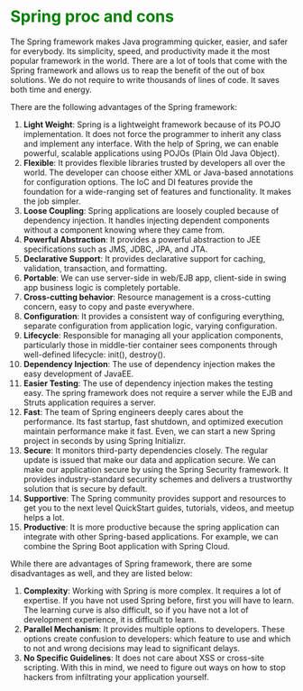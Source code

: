 <h1 style="color: green">Spring proc and cons</h1>

The Spring framework makes Java programming quicker, easier, and safer for everybody. Its simplicity, speed, and
productivity made it the most popular framework in the world. There are a lot of tools that come with the Spring
framework and allows us to reap the benefit of the out of box solutions. We do not require to write thousands of lines
of code. It saves both time and energy.

There are the following advantages of the Spring framework:

1. **Light Weight**: Spring is a lightweight framework because of its POJO implementation. It does not force the
   programmer to inherit any class and implement any interface. With the help of Spring, we can enable powerful,
   scalable applications using POJOs (Plain Old Java Object).
2. **Flexible**: It provides flexible libraries trusted by developers all over the world. The developer can choose
   either XML or Java-based annotations for configuration options. The IoC and DI features provide the foundation for a
   wide-ranging set of features and functionality. It makes the job simpler.
3. **Loose Coupling**: Spring applications are loosely coupled because of dependency injection. It handles injecting
   dependent components without a component knowing where they came from.
4. **Powerful Abstraction**: It provides a powerful abstraction to JEE specifications such as JMS, JDBC, JPA, and JTA.
5. **Declarative Support**: It provides declarative support for caching, validation, transaction, and formatting.
6. **Portable**: We can use server-side in web/EJB app, client-side in swing app business logic is completely portable.
7. **Cross-cutting behavior**: Resource management is a cross-cutting concern, easy to copy and paste everywhere.
8. **Configuration**: It provides a consistent way of configuring everything, separate configuration from application
   logic, varying configuration.
9. **Lifecycle**: Responsible for managing all your application components, particularly those in middle-tier container
   sees components through well-defined lifecycle: init(), destroy().
10. **Dependency Injection**: The use of dependency injection makes the easy development of JavaEE.
11. **Easier Testing**: The use of dependency injection makes the testing easy. The spring framework does not require a
    server while the EJB and Struts application requires a server.
12. **Fast**: The team of Spring engineers deeply cares about the performance. Its fast startup, fast shutdown, and
    optimized execution maintain performance make it fast. Even, we can start a new Spring project in seconds by using
    Spring Initializr.
13. **Secure**: It monitors third-party dependencies closely. The regular update is issued that make our data and
    application secure. We can make our application secure by using the Spring Security framework. It provides
    industry-standard security schemes and delivers a trustworthy solution that is secure by default.
14. **Supportive**: The Spring community provides support and resources to get you to the next level QuickStart guides,
    tutorials, videos, and meetup helps a lot.
15. **Productive**: It is more productive because the spring application can integrate with other Spring-based
    applications. For example, we can combine the Spring Boot application with Spring Cloud.

While there are advantages of Spring framework, there are some disadvantages as well, and they are listed below:

1. **Complexity**: Working with Spring is more complex. It requires a lot of expertise. If you have not used Spring
   before, first you will have to learn. The learning curve is also difficult, so if you have not a lot of development
   experience, it is difficult to learn.
2. **Parallel Mechanism**: It provides multiple options to developers. These options create confusion to developers:
   which feature to use and which to not and wrong decisions may lead to significant delays.
3. **No Specific Guidelines**: It does not care about XSS or cross-site scripting. With this in mind, we need to figure
   out ways on how to stop hackers from infiltrating your application yourself.